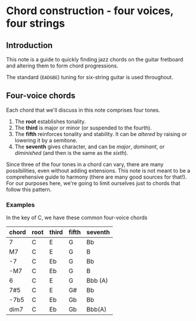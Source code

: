# Chord construction - four voices, four strings
## Introduction
This note is a guide to quickly finding jazz chords on the guitar fretboard and altering them to form chord progressions.

The standard (`EADGBE`) tuning for six-string guitar is used throughout.
## Four-voice chords
Each chord that we'll discuss in this note comprises four tones.
1. The **root** establishes tonality.
1. The **third** is major or minor (or suspended to the fourth).
1. The **fifth** reinforces tonality and stability.  It can be *altered* by raising or lowering it by a semitone.
1. The **seventh** gives character, and can be *major*, *dominant*, or *diminished* (and then is the same as the *sixth*).

Since three of the four tones in a chord can vary, there are many possibilities, even without adding extensions.
This note is not meant to be a comprehensive guide to harmony (there are many good sources for that!).
For our purposes here, we're going to limit ourselves just to chords that follow this pattern.
### Examples
In the key of C, we have these common four-voice chords

| chord | root | third | fifth | seventh |
| ----- | ---- | ----- | ----- | ------- |
| 7 | C | E | G | Bb |
| M7 | C | E | G | B |
| -7 | C | Eb | G | Bb |
| -M7 | C | Eb | G | B |
| 6 | C | E | G | Bbb (A) |
| 7#5 | C | E | G# | Bb |
| -7b5 | C | Eb | Gb | Bb |
| dim7 | C | Eb | Gb | Bbb(A) |

